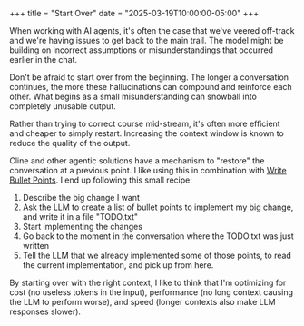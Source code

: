 +++
title = "Start Over"
date = "2025-03-19T10:00:00-05:00"
+++

When working with AI agents, it's often the case that we've veered off-track and we're having issues to get back to the main trail. The model might be building on incorrect assumptions or misunderstandings that occurred earlier in the chat.

Don't be afraid to start over from the beginning. The longer a conversation continues, the more these hallucinations can compound and reinforce each other. What begins as a small misunderstanding can snowball into completely unusable output.

Rather than trying to correct course mid-stream, it's often more efficient and cheaper to simply restart. Increasing the context window is known to reduce the quality of the output.

Cline and other agentic solutions have a mechanism to "restore" the conversation at a previous point. I like using this in combination with [Write Bullet Points](../write-bullet-points). I end up following this small recipe:

1. Describe the big change I want
2. Ask the LLM to create a list of bullet points to implement my big change, and write it in a file "TODO.txt"
3. Start implementing the changes
4. Go back to the moment in the conversation where the TODO.txt was just written
5. Tell the LLM that we already implemented some of those points, to read the current implementation, and pick up from here.

By starting over with the right context, I like to think that I'm optimizing for cost (no useless tokens in the input), performance (no long context causing the LLM to perform worse), and speed (longer contexts also make LLM responses slower).